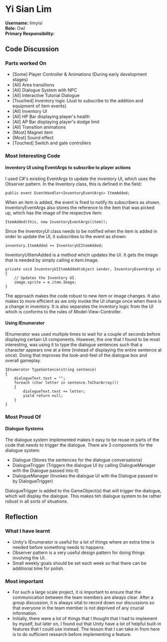 # Yi Sian Lim
**Username:** limyisi  
**Role:** Owl  
**Primary Responsibility:**  


## Code Discussion
### Parts worked On
* [Some] Player Controller & Animations (During early development stages) 
* [All] Area transitions 
* [All] Dialogue System with NPC 
* [All] Interactive Tutorial Dialogue 
* [Touched] Inventory logic (Just to subscribe to the addition and equipment of item events) 
* [All] Inventory UI 
* [All] HP Bar displaying player's health 
* [All] AP Bar displaying player's dodge limit 
* [All] Transition animations 
* [Most] Magnet item 
* [Most] Sound effect 
* [Touched] Switch and gate controllers

### Most Interesting Code
#### Inventory UI using EventArgs to subscribe to player actions
I used C#'s existing EventArgs to update the inventory UI, which uses the Observer pattern. In the Inventory class, this is defined in the field:
```
public event EventHandler<InventoryEventArgs> ItemAdded;
```

When an item is added, the event is fired to notify its subscribers as shown.
InventoryEventArgs also stores the reference to the item that was picked up, which has the image of the 
respective item:
```
ItemAdded(this, new InventoryEventArgs(item));
```

Since the InventoryUI class needs to be notified when the item is added in order to update
the UI, it subscribes to the event as shown:
```
inventory.ItemAdded += InventoryUIItemAdded;
```

InventoryUIItemAdded is a method which updates the UI. It gets the image that is needed by simply calling 
e.item.Image.
```
private void InventoryUIItemAdded(object sender, InventoryEventArgs e) {
    // Updates the Inventory UI.
    image.sprite = e.item.Image;
}
```

The approach makes the code robust to new item or image changes. It also makes to more efficient as we only invoke the UI change once when there is a change in inventory. It is also separates the inventory logic from the UI which is conforms to the rules of Model-View-Controller.

#### Using IEnumerator
IEnumerator was used multiple times to wait for a couple of seconds before displaying certain UI components. However, the one that I found to be most interesting, was using it to type the dialogue sentences such that a character appears one at a time (instead of displaying the entire sentence at once). Doing that improves the look-and-feel of the dialogue box and overall gameplay.
```
IEnumerator TypeSentence(string sentence)
{
    dialogueText.text = "";
    foreach (char letter in sentence.ToCharArray())
    {
        dialogueText.text += letter;
        yield return null;
    }
}
```

### Most Proud Of
#### Dialogue Systems
The dialogue system implemented makes it easy to be reuse in parts of the code that needs to trigger the dialogue. There are 3 components for the dialogue system:
* Dialogue (Stores the sentences for the dialogue conversations)
* DialogueTrigger (Triggers the dialogue UI by calling DialogueManager with the Dialogue passed into it)
* DialogueManager (Invokes the dialogue UI with the Dialogue passed in by DialogueTrigger)

DialogueTrigger is added to the GameObject(s) that will trigger the dialogue, which will display the dialogue. This makes teh dialogue system to be rather robust in all sorts of situations. 


## Reflection
### What I have learnt
* Unity's IEnumerator is useful for a lot of things where an extra time is needed before something needs to happens. 
* Observer pattern is a very useful design pattern for doing things involving the UI. 
* Small weekly goals should be set each week so that there can be additional time for polish. 

### Most important 
* For such a large scale project, it is important to ensure that the communication between the team members are always clear. After a group discussion, it is always vital to record down our discussions so that everyone in the team member is not deprived of any crucial information. 
* Initially, there were a lot of things that I thought that I had to implement by myself, but later on, I found out that Unity have a lot of helpful built-in features that I could use instead. The lesson that I can take in from here is to do sufficient research before implementing a feature. 